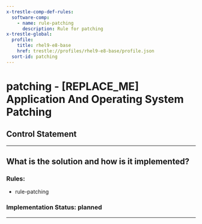 ```yaml
---
x-trestle-comp-def-rules:
  software-comp:
    - name: rule-patching
      description: Rule for patching
x-trestle-global:
  profile:
    title: rhel9-e8-base
    href: trestle://profiles/rhel9-e8-base/profile.json
  sort-id: patching
---
```


# patching - \[REPLACE_ME\] Application And Operating System Patching

## Control Statement

______________________________________________________________________

## What is the solution and how is it implemented?

<!-- For implementation status enter one of: implemented, partial, planned, alternative, not-applicable -->

<!-- Note that the list of rules under ### Rules: is read-only and changes will not be captured after assembly to JSON -->

<!-- Add control implementation description here for control: patching -->

### Rules:

  - rule-patching

### Implementation Status: planned

______________________________________________________________________
